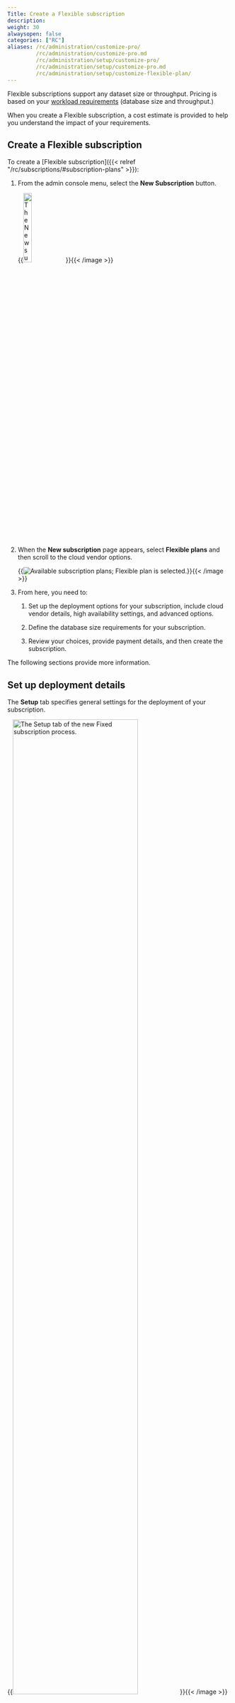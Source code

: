 ```yaml
---
Title: Create a Flexible subscription
description:
weight: 30
alwaysopen: false
categories: ["RC"]
aliases: /rc/administration/customize-pro/
         /rc/administration/customize-pro.md          
         /rc/administration/setup/customize-pro/
         /rc/administration/setup/customize-pro.md
         /rc/administration/setup/customize-flexible-plan/
---
```

Flexible subscriptions support any dataset size or throughput.  Pricing is based on your [workload requirements](https://redis.com/redis-enterprise-cloud/pricing/) (database size and throughput.)  

When you create a Flexible subscription, a cost estimate is provided to help you understand the impact of your requirements.  

## Create a Flexible subscription

To create a [Flexible subscription]({{< relref "/rc/subscriptions/#subscription-plans" >}}):

1.  From the admin console menu, select the **New Subscription** button.  

    {{<image filename="images/rc/button-subscription-new.png" width="20%" alt="The New subscriptions button in the admin console menu." >}}{{< /image >}}

2. When the **New subscription** page appears, select **Flexible plans** and then scroll to the cloud vendor options.

    {{<image filename="images/rc/new-subscription-plans-flexible.png" alt="Available subscription plans; Flexible plan is selected." >}}{{< /image >}}

3. From here, you need to:

    1. Set up the deployment options for your subscription, include cloud vendor details, high availability settings, and advanced options.

    2. Define the database size requirements for your subscription.

    3. Review your choices, provide payment details, and then create the subscription.

The following sections provide more information.

## Set up deployment details


The **Setup** tab specifies general settings for the deployment of your subscription.

{{<image filename="images/rc/subscription-new-flexible-tabs-setup.png" width="75%" alt="The Setup tab of the new Fixed subscription process." >}}{{< /image >}}

The two sections to this tab:

- [General settings](#general-settings) include the cloud provider details, the subscription name, and specific configuration options.
- [Advanced options](#advanced-options) define settings for high availability and security. Configurable settings vary according to cloud provider.

To continue to the Sizing tag, locate and select the **Continue** button, which appears below the **Advanced options** section


### General settings {#general-settings}

{{<image filename="images/rc/subscription-new-flexible-setup-general.png" width="75%" alt="The General settings of the Setup tab." >}}{{< /image >}}

The following settings are defined in the **General settings** of the **Setup** tab:

| _General setting_ | _Description_ |
|:---------|:-----------|
| **Cloud vendor** | The public cloud vendor to deploy your subscription. (_required_) |
| **Region** | The vendor region where you wish to deploy your subscription.  (_required_)|
| **Subscription&nbsp;Name** | A custom name for your subscription (_required_) |
| **Active-Active Redis** | Hosts your datasets in multiple read-write locations to support distributed applications and disaster recovery. See [Active-Active geo-distributed Redis]({{< relref "/rs/databases/active-active" >}}) |
| **Redis on Flash**| Determines if your databases are stored only in memory (RAM) or are split between memory and Flash storage (RAM+Flash).  See [Redis on Flash]({{< relref "/rs/databases/redis-on-flash/" >}})|

### Advanced options {#advanced-options}

{{<image filename="images/rc/subscription-new-flexible-setup-advanced.png" width="75%" alt="The Advanced settings of the Setup tab." >}}{{< /image >}}

The following settings are defined in the **Advanced options** of the **Setup** tab:

| _Advanced option_ | _Description_ |
|:---------|:-----------|
| **Multi-AZ** | Determines if replication spans multiple Availability Zones, which provides automatic failover when problems occur. |
| **Cloud account** | To deploy this subscription to an existing cloud account, select it here.  Use the Add button to add a new cloud account.<br/><br/>(Available only if [self-managed cloud vendor accounts]({{<relref "/rc/cloud-integrations/aws-cloud-accounts">}}) are enabled) |
| **VPC configuration** | Select _In a new VPC_ to deploy to a new [virtual private cloud](https://en.wikipedia.org/wiki/Virtual_private_cloud) (VPC).<br/><br/>To deploy this subscription to an existing virtual private cloud, select _In existing VPC_ and then set VPC ID to the appropriate ID value.<br/><br/>(Available only if [self-managed cloud vendor accounts]({{<relref "/rc/cloud-integrations/aws-cloud-accounts">}}) are enabled) |
| **Deployment CIDR** | The [CIDR](https://en.wikipedia.org/wiki/Classless_Inter-Domain_Routing) range of IP addresses for your deployment. Because Redis creates a new [subnet](https://en.wikipedia.org/wiki/Subnetwork) for the _Deployment CIDR_ in your [virtual private cloud](https://en.wikipedia.org/wiki/Virtual_private_cloud) (VPC), it cannot overlap with the CIDR ranges of other subnets used by your subscription.<br/><br/>For deployments in an existing VPC, the _Deployment CIDR_ must be within your VPC's **primary** CIDR range (secondary CIDRs are not supported). |
| **Allowed Availability Zones** | The availability zones for your selected region.<br/><br/>If you choose *Manual selection*, you must select at least one zone ID from the **Zone IDs** list.  For more information, see [Availability zones](#availability-zones). |

When finished, choose **Continue** to determine your subscription size requirements.

{{<image filename="images/rc/button-subscription-continue.png" width="100px" alt="Select the Continue button to continue to the next step." >}}{{< /image >}}

#### Availability zones

You can reduce network transfer costs and network latency by ensuring your Redis Cloud cluster and your application are located in the same availability zone. 

To specify the availability zone for your cluster, select *Manual Selection* under **Allowed Availability Zones**. 

For Google Cloud clusters and [self-managed AWS cloud accounts]({{< relref "/rc/cloud-integrations/aws-cloud-accounts/" >}}), select an availability zone from the **Zone name** list.

{{<image filename="images/rc/availability-zones-no-multi-az.png" width="95%" alt="Select one availability zone when Multi-AZ is turned off." >}}{{< /image >}}

For all other AWS clusters, select an availability zone ID from the **Zone IDs** list. For more information on how to find an availability zone ID, see the [AWS docs](https://docs.aws.amazon.com/AWSEC2/latest/UserGuide/using-regions-availability-zones.html#concepts-availability-zones).

{{<image filename="images/rc/availability-zones-aws-hosted-no-multi-az.png" width="80%" alt="For hosted AWS clusters, select availability zone IDs from the Zone IDs list." >}}{{< /image >}}

If **Multi-AZ** is enabled, you must select three availability zones from the list.

{{<image filename="images/rc/availability-zones-multi-az.png" width="80%" alt="Select Manual selection to select three availability zones when Multi-AZ is enabled." >}}{{< /image >}}

For more information on availability zones, see the [Google Cloud docs](https://cloud.google.com/compute/docs/regions-zones/#available) or the [AWS docs](https://docs.aws.amazon.com/AWSEC2/latest/UserGuide/using-regions-availability-zones.html#concepts-availability-zones).
## Sizing tab

The **Sizing** tab helps you specify the database, memory, and throughput requirements for your subscription.

{{<image filename="images/rc/subscription-new-flexible-sizing-tab.png" width="75%" alt="The Sizing tab when creating a new Flexible subscription." >}}{{< /image >}}

When you first visit the **Sizing** tab, there are no databases defined.  Select the **Add** button to create one.

{{<image filename="images/rc/icon-add-database.png" width="30px" alt="Use the Add button to define a new database for your subscription." >}}{{< /image >}}

This opens the **New Database** dialog, which lets you define the requirements for your new database.

{{<image filename="images/rc/flexible-add-database-basic.png" width="75%" alt="The New Database dialog with basic settings." >}}{{< /image >}}

By default, you're shown basic settings, which include:

| Database&nbsp;setting | Description |
|:---------|:-----------|
| **Name** | A custom name for your database (_required_) |
| **Advanced Capabilities** | Modules used by the database. Choose from [RedisSearch]({{< relref "/stack/search" >}}), [RedisJSON]({{< relref "/stack/json" >}}), [RedisTimeSeries]({{< relref "/stack/timeseries" >}}), [RedisBloom]({{< relref "/stack/bloom" >}}), or [RedisGraph]({{< relref "/stack/deprecated-features/graph" >}}). |
| **Throughput/Shards** | Identifies maximum throughput for the database, which can be specified in terms of operations per second (**Ops/sec**) or number of shards dedicated to the database (**Shards**). |
| **Memory Limit (GB)** | The size limit for the database. Specify small sizes as decimals of 1.0&nbsp;GB; example: `0.1` GB (minimum).|
| **High Availability** | Indicates whether a replica copy of the database is maintained in case the primary database becomes unavailable.  (Warning: Doubles memory consumption). |
| **Quantity** | Identifies the number of databases to create with the selected settings. |

Select **More options** to specify values for the following settings.

{{<image filename="images/rc/flexible-add-database-advanced.png" width="75%" alt="The New Database dialog with advanced settings." >}}{{< /image >}}

| Database&nbsp;option | Description |
|:---------|:-----------|
| **OSS Cluster API** | Enable to use the open-source Redis Cluster API. |
| **Type** | Set to _Memcached_ database to support the legacy database; otherwise leave as _Redis_ |
| **Data Persistence** | Defines the data persistence policy, if any. See [Database persistence]({{< relref "/rs/databases/configure/database-persistence.md" >}}) |
| **Quantity** | Number of databases to create with these settings. |

When finished, select **Save database** to create your database.

{{<image filename="images/rc/button-database-save.png" width="140px" alt="Select the Save Database button to define your new database." >}}{{< /image >}}

Use the **Add database** button to define additional databases or select the **Continue button** to display the **Review and create** tab.

Use the **Edit** icon to change a database or the **Delete** icon to remove a database from the list.

{{<image filename="images/rc/icon-database-edit.png" width="30px" alt="Use the Edit button to change database settings." >}}{{< /image >}}&nbsp;{{<image filename="images/rc/icon-database-delete.png" width="30px" alt="Use the Delete button to remove a database." >}}{{< /image >}}


## Review and Create tab

The **Review & Create** tab provides a cost estimate for your Flexible plan:

{{<image filename="images/rc/subscription-new-flexible-review.png" width="75%" alt="The Review & Create tab of the New Flexible subscription screen." >}}{{< /image >}}

Select **Back to Sizing** to make changes or **Create subscription** to create your new Flexible subscription.

{{<image filename="images/rc/button-subscription-create.png" width="140px" alt="Select Create subscription to create your new subscription." >}}{{< /image >}}

Note that subscriptions are created in the background.  While they are provisioning, you aren't allowed to make changes.  (The process generally takes 10-15 minutes.)

Use the **Subscriptions list** to check the status of your subscription.  You will also receive an email when your subscription is ready to use.

### Shard types

The shard types associated with your subscription depend on your database memory size and throughput requirements.  

| Shard type | Capacity (Memory/Throughput) |
|:------------|:----------|
| Micro | 1GB / 1K ops/sec |
| High-throughput | 2.5GB / 25K ops/sec |
| Small | 12.5GB / 12.5K ops/sec |
| Large | 25GB  / 25K ops/sec |
| Very large | 50GB / 50K ops/sec |

Prices vary according to the cloud provider and region.  Minimum prices apply.  To learn more, see [Cloud pricing](https://redis.com/redis-enterprise-cloud/pricing/).
